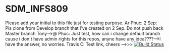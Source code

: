 # SDM_INFS809
Please add your initial to this file just for testing purpose.
Ar
Phuc: 2 Sep: Pls clone from Develop branch that I've created on 2 Sep. Do not push back Master branch
Tony-->@ Phuc: Just test, how can i change default branch cause i don't have admin rights for this repos, anyne have any idea????-->I have the answer, no worries.
Travis Ci Test link, cheers -->>> [![Build Status](https://travis-ci.org/juea01/SDM_INFS809.svg?branch=development)](https://travis-ci.org/juea01/SDM_INFS809)
